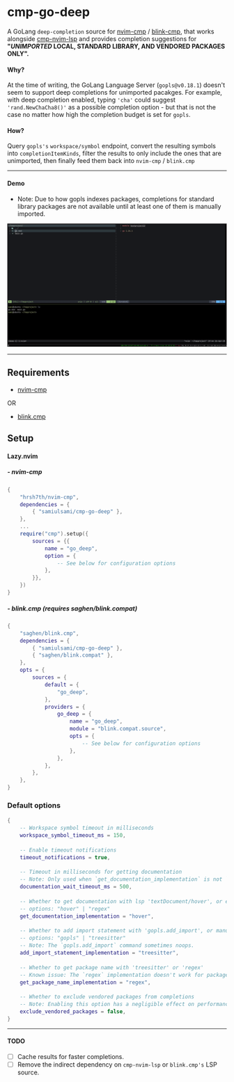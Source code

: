 # cmp-go-deep

A GoLang ```deep-completion``` source for [nvim-cmp](https://github.com/hrsh7th/nvim-cmp) / [blink-cmp](https://github.com/Saghen/blink.cmp), that works alongside [cmp-nvim-lsp](https://github.com/hrsh7th/cmp-nvim-lsp) and provides completion suggestions for <b> "<i>UNIMPORTED</i> LOCAL, STANDARD LIBRARY, AND VENDORED PACKAGES ONLY".</b> 

#### Why?

At the time of writing, the GoLang Language Server (```gopls@v0.18.1```) doesn't seem to support deep completions for unimported pacakges. For example, with deep completion enabled, typing ```'cha'``` could suggest ```'rand.NewChaCha8()'``` as a possible completion option - but that is not the case no matter how high the completion budget is set for ```gopls```.


#### How?


Query  ```gopls's``` ```workspace/symbol``` endpoint, convert the resulting symbols into ```completionItemKinds```, filter the results to only include the ones that are unimported, then finally feed them back into ```nvim-cmp``` / ```blink.cmp```

---
#### Demo

* Note: Due to how gopls indexes packages, completions for standard library packages are not available until at least one of them is manually imported.
<p align="center">
  <img src="./demo.gif" alt="demo" />
</p>

---
## Requirements
- [nvim-cmp](https://github.com/hrsh7th/nvim-cmp) 

OR
- [blink.cmp](https://github.com/saghen/blink.cmp)

## Setup
#### Lazy.nvim
##### - nvim-cmp
```lua
{
    "hrsh7th/nvim-cmp",
    dependencies = {
        { "samiulsami/cmp-go-deep" },
    },
    ...
    require("cmp").setup({
        sources = {{
            name = "go_deep",
            option = {
                -- See below for configuration options
            },
        }},
    })
}
```
##### - blink.cmp <i>(requires saghen/blink.compat)</i>
```lua
{
	"saghen/blink.cmp",
	dependencies = {
		{ "samiulsami/cmp-go-deep" },
		{ "saghen/blink.compat" },
	},
	opts = {
		sources = {
			default = {
				"go_deep",
			},
			providers = {
				go_deep = {
					name = "go_deep",
					module = "blink.compat.source",
					opts = {
						-- See below for configuration options
					},
				},
			},
		},
	},
}
```
### Default options
```lua
{
	-- Workspace symbol timeout in milliseconds
	workspace_symbol_timeout_ms = 150,

	-- Enable timeout notifications
	timeout_notifications = true,

	-- Timeout in milliseconds for getting documentation
	-- Note: Only used when `get_documentation_implementation` is not `"regex"`.
	documentation_wait_timeout_ms = 500,

	-- Whether to get documentation with lsp 'textDocument/hover', or extract it with regex
	-- options: "hover" | "regex"
	get_documentation_implementation = "hover",

	-- Whether to add import statement with 'gopls.add_import', or manually with the help of treesitter
	-- options: "gopls" | "treesitter"
	-- Note: The `gopls.add_import` command sometimes noops.
	add_import_statement_implementation = "treesitter",

	-- Whether to get package name with 'treesitter' or 'regex'
	-- Known issue: The `regex` implementation doesn't work for package names declared like: `/* hehe */ package xd`
	get_package_name_implementation = "regex",

	-- Whether to exclude vendored packages from completions
	-- Note: Enabling this option has a negligible effect on performance.
	exclude_vendored_packages = false,
}
```
---
#### TODO
- [ ] Cache results for faster completions.
- [ ] Remove the indirect dependency on ```cmp-nvim-lsp``` or ```blink.cmp's``` LSP source.
